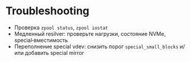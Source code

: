 # Troubleshooting

- Проверка `zpool status`, `zpool iostat`
- Медленный resilver: проверьте нагрузки, состояние NVMe, special‑вместимость
- Переполнение special vdev: снизить порог `special_small_blocks` и/или добавить special mirror
